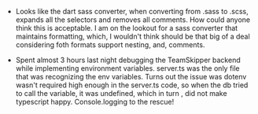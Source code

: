 - Looks like the dart sass converter, when converting from .sass to .scss, expands all the selectors and removes all comments. How could anyone think this is acceptable. I am on the lookout for a sass converter that maintains formatting, which, I wouldn't think should be that big of a deal considering foth formats support nesting, and, comments.

- Spent almost 3 hours last night debugging the TeamSkipper backend while implementing environment variables. server.ts was the only file that was recognizing the env variables. Turns out the issue was dotenv wasn't required high enough in the server.ts code, so when the db tried to call the variable, it was undefined, which in turn , did not make typescript happy. Console.logging to the rescue!

